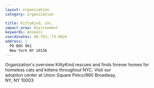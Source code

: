 ```yaml
---
layout: organization
category: organization

title: KittyKind, Inc.
impact_area: Environment
keywords: Animals
coordinates: 40.753,-73.9924
address: |
  PO BOX 961
  New York NY 10156
---
```

Organization's overview
KittyKind rescues and finds forever homes for  
homeless cats and kittens throughout NYC.  Visit our  
adoption center at Union Square Petco/860 Broadway,  
NY, NY 10003